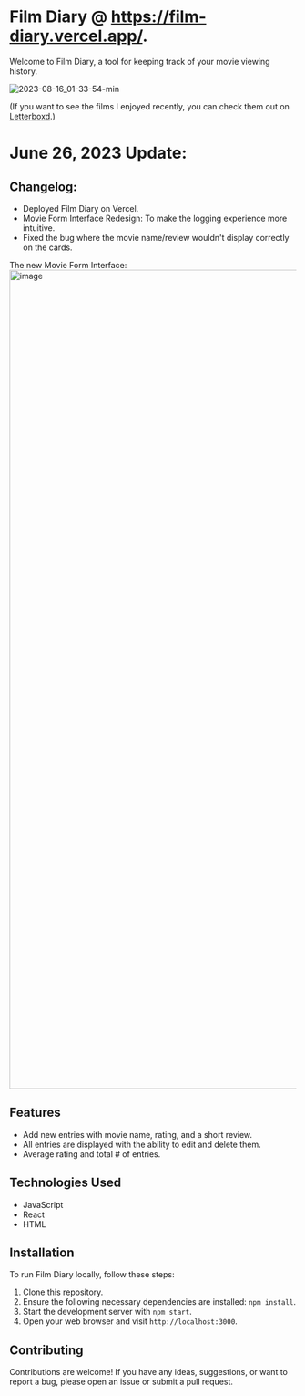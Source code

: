 # Film Diary @ https://film-diary.vercel.app/.

Welcome to Film Diary, a tool for keeping track of your movie viewing history. 

![2023-08-16_01-33-54-min](https://github.com/cartile/film-diary/assets/113253660/b0202f4b-b459-42a2-a205-966e944a4fc3)

(If you want to see the films I enjoyed recently, you can check them out on [Letterboxd](https://letterboxd.com/cartile/films/diary/).)

# June 26, 2023 Update:

## Changelog:
- Deployed Film Diary on Vercel.
- Movie Form Interface Redesign: To make the logging experience more intuitive.
- Fixed the bug where the movie name/review wouldn't display correctly on the cards.

The new Movie Form Interface:
<img width="1436" alt="image" src="https://github.com/cartile/film-diary/assets/113253660/fd46f6af-4e47-42ff-83f5-c23bbaac6520">


## Features
- Add new entries with movie name, rating, and a short review.
- All entries are displayed with the ability to edit and delete them.
- Average rating and total # of entries.


## Technologies Used
- JavaScript
- React
- HTML

## Installation
To run Film Diary locally, follow these steps:

1. Clone this repository.
2. Ensure the following necessary dependencies are installed: `npm install`.
3. Start the development server with `npm start`.
4. Open your web browser and visit `http://localhost:3000`.

## Contributing
Contributions are welcome! If you have any ideas, suggestions, or want to report a bug, please open an issue or submit a pull request.




